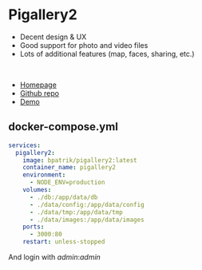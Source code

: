 # Pigallery2

- Decent design & UX
- Good support for photo and video files
- Lots of additional features (map, faces, sharing, etc.)

<br>

- [Homepage](http://bpatrik.github.io/pigallery2/)
- [Github repo](https://github.com/bpatrik/pigallery2)
- [Demo](https://pigallery2.herokuapp.com/gallery/)


## docker-compose.yml
```yml
services:
  pigallery2:
    image: bpatrik/pigallery2:latest
    container_name: pigallery2
    environment:
      - NODE_ENV=production
    volumes:
      - ./db:/app/data/db
      - ./data/config:/app/data/config
      - ./data/tmp:/app/data/tmp
      - ./data/images:/app/data/images
    ports:
      - 3000:80
    restart: unless-stopped
```

And login with *admin*:*admin*
